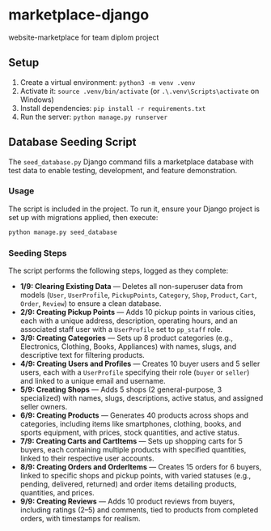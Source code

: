 # marketplace-django
website-marketplace for team diplom project

## Setup
1. Create a virtual environment: `python3 -m venv .venv`
2. Activate it: `source .venv/bin/activate` (or `.\.venv\Scripts\activate` on Windows)
3. Install dependencies: `pip install -r requirements.txt`
4. Run the server: `python manage.py runserver`


## Database Seeding Script
The `seed_database.py` Django command fills a marketplace database with test data to enable testing, development, and feature demonstration.

### Usage

The script is included in the project. To run it, ensure your Django project is set up with migrations applied, then execute:
```bash
python manage.py seed_database
```

### Seeding Steps

The script performs the following steps, logged as they complete:
- **1/9: Clearing Existing Data** — Deletes all non-superuser data from models (`User`, `UserProfile`, `PickupPoints`, `Category`, `Shop`, `Product`, `Cart`, `Order`, `Review`) to ensure a clean database.
- **2/9: Creating Pickup Points** — Adds 10 pickup points in various cities, each with a unique address, description, operating hours, and an associated staff user with a `UserProfile` set to `pp_staff` role.
- **3/9: Creating Categories** — Sets up 8 product categories (e.g., Electronics, Clothing, Books, Appliances) with names, slugs, and descriptive text for filtering products.
- **4/9: Creating Users and Profiles** — Creates 10 buyer users and 5 seller users, each with a `UserProfile` specifying their role (`buyer` or `seller`) and linked to a unique email and username.
- **5/9: Creating Shops** — Adds 5 shops (2 general-purpose, 3 specialized) with names, slugs, descriptions, active status, and assigned seller owners.
- **6/9: Creating Products** — Generates 40 products across shops and categories, including items like smartphones, clothing, books, and sports equipment, with prices, stock quantities, and active status.
- **7/9: Creating Carts and CartItems** — Sets up shopping carts for 5 buyers, each containing multiple products with specified quantities, linked to their respective user accounts.
- **8/9: Creating Orders and OrderItems** — Creates 15 orders for 6 buyers, linked to specific shops and pickup points, with varied statuses (e.g., pending, delivered, returned) and order items detailing products, quantities, and prices.
- **9/9: Creating Reviews** — Adds 10 product reviews from buyers, including ratings (2–5) and comments, tied to products from completed orders, with timestamps for realism.
